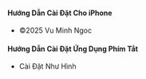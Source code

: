 #### Hướng Dẫn Cài Đặt Cho iPhone 


   - ©️2025 Vu Minh Ngoc

#### Hướng Dẫn Cài Đặt Ứng Dụng Phím Tắt 
  - Cài Đặt Như Hình

